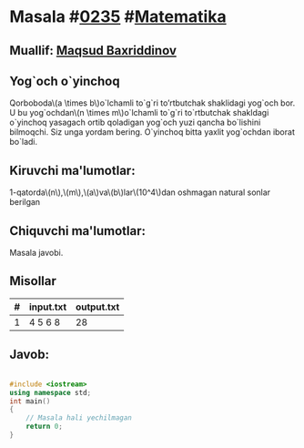 
<h1>Masala #<a href="https://robocontest.uz/tasks/0235">0235</a> #<a href="https://robocontest.uz/tasks?category=7">Matematika</a></h1>
<h2> Muallif: <a href="https://robocontest.uz/profile/mbi">Maqsud Baxriddinov</a></h2>
<h2>Yog`och o`yinchoq</h2>
<p>Qorboboda\(a \times b\)o`lchamli to`g`ri to’rtbutchak shaklidagi yog`och bor. U bu yog`ochdan\(n \times m\)o`lchamli to`g`ri to`rtbutchak shakldagi o`yinchoq yasagach ortib qoladigan yog`och yuzi qancha bo`lishini bilmoqchi. Siz unga yordam bering.
O`yinchoq bitta yaxlit yog`ochdan iborat bo`ladi.</p>
<h2>Kiruvchi ma'lumotlar:</h2>
<p>1-qatorda\(n\),\(m\),\(a\)va\(b\)lar\(10^4\)dan oshmagan natural sonlar berilgan</p>
<h2>Chiquvchi ma'lumotlar:</h2>
<p>Masala javobi.</p>
<h2>Misollar</h2>
<table>
    <thead>
        <tr>
            <th>#</th>
            <th>input.txt</th>
            <th>output.txt</th>
        </tr>
    </thead>
    <tbody>
            <tr>
                <td>1</td>
                <td>4 5 6 8</td>
                <td>28</td>
            </tr>
    </tbody>
    </table>
    
<h2>Javob:</h2>

######
```cpp
#include <iostream>
using namespace std;
int main()
{
    // Masala hali yechilmagan
    return 0;
}
```
